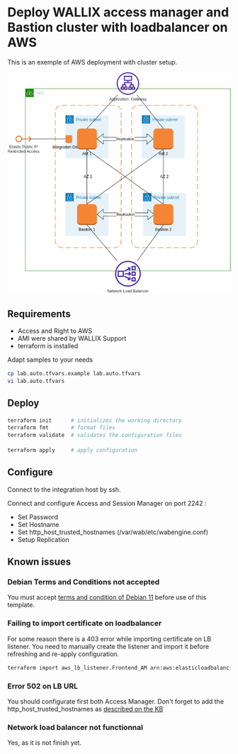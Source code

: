 # Deploy WALLIX access manager and Bastion cluster with loadbalancer on AWS

This is an exemple of AWS deployment with cluster setup.

![Architecture](AWS_2AM-2SM-LB.drawio.png)

## Requirements

* Access and Right to AWS
* AMI were shared by WALLIX Support
* terraform is installed

Adapt samples to your needs

```bash
cp lab.auto.tfvars.example lab.auto.tfvars
vi lab.auto.tfvars
```

## Deploy

```bash
terraform init      # initializes the working directory 
terraform fmt       # format files
terraform validate  # validates the configuration files 

terraform apply     # apply configuration
```

## Configure

Connect to the integration host by ssh.

Connect and configure Access and Session Manager on port 2242 :

* Set Password
* Set Hostname
* Set http_host_trusted_hostnames (/var/wab/etc/wabengine.conf)
* Setup Replication

## Known issues

### Debian Terms and Conditions not accepted

You must accept [terms and condition of Debian 11](https://aws.amazon.com/marketplace/pp/prodview-l5gv52ndg5q6i) before use of this template.

### Failing to import certificate on loadbalancer

For some reason there is a 403 error while importing certificate on LB listener.
You need to manually create the listener and import it before refreshing and re-apply configuration.

```bash
terraform import aws_lb_listener.Frontend_AM arn:aws:elasticloadbalancing:eu-west-3:519101999238:listener/app/Access-Manager-Front/059ce0c7d3b69254/9c0b0d80abe0ef50
```

### Error 502 on LB URL

You should configurate first both Access Manager.
Don't forget to add the http_host_trusted_hostnames as [described on the KB](https://support.wallix.com/s/article/URL-Redirection-Issue)

### Network load balancer not functionnal

Yes, as it is not finish yet.
